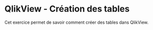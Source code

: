 # QlikView - Création des tables

Cet exercice permet de savoir comment créer des tables dans QlikView.
